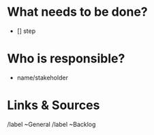# What needs to be done?

-  [] step

# Who is responsible?

* name/stakeholder

# Links & Sources

/label ~General
/label ~Backlog